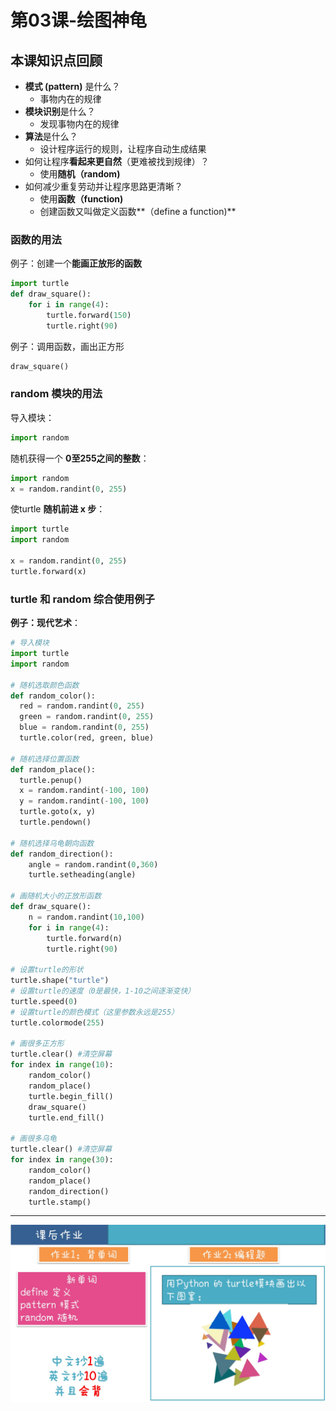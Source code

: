# 第03课-绘图神龟

## 本课知识点回顾

* **模式 (pattern)** 是什么？
    * 事物内在的规律
* **模块识别**是什么？
    * 发现事物内在的规律
* **算法**是什么？
    * 设计程序运行的规则，让程序自动生成结果
* 如何让程序**看起来更自然**（更难被找到规律）？
    * 使用**随机（random)**
* 如何减少重复劳动并让程序思路更清晰？
    * 使用**函数（function)**
    * 创建函数又叫做定义函数**（define a function)**

### 函数的用法
例子：创建一个**能画正放形的函数**
```python
import turtle
def draw_square():
    for i in range(4):
        turtle.forward(150)
        turtle.right(90)
```
例子：调用函数，画出正方形
```python
draw_square()
```


### random 模块的用法

导入模块：
```python
import random
```
随机获得一个 **0至255之间的整数**：
```python
import random
x = random.randint(0, 255)
```

使turtle **随机前进 x 步**：
```python
import turtle
import random

x = random.randint(0, 255)
turtle.forward(x)
```


### turtle 和 random 综合使用例子

**例子：现代艺术**：

```python
# 导入模块
import turtle
import random

# 随机选取颜色函数
def random_color():
  red = random.randint(0, 255)
  green = random.randint(0, 255)
  blue = random.randint(0, 255)
  turtle.color(red, green, blue)

# 随机选择位置函数
def random_place():
  turtle.penup()
  x = random.randint(-100, 100)
  y = random.randint(-100, 100)
  turtle.goto(x, y)
  turtle.pendown()

# 随机选择乌龟朝向函数
def random_direction():
    angle = random.randint(0,360)
    turtle.setheading(angle)

# 画随机大小的正放形函数
def draw_square():
    n = random.randint(10,100)
    for i in range(4):
        turtle.forward(n)
        turtle.right(90)

# 设置turtle的形状
turtle.shape("turtle")
# 设置turtle的速度（0是最快，1-10之间逐渐变快）
turtle.speed(0)
# 设置turtle的颜色模式（这里参数永远是255）
turtle.colormode(255)

# 画很多正方形
turtle.clear() #清空屏幕
for index in range(10):
    random_color()
    random_place()
    turtle.begin_fill()
    draw_square()
    turtle.end_fill()

# 画很多乌龟
turtle.clear() #清空屏幕
for index in range(30):
    random_color()
    random_place()
    random_direction()
    turtle.stamp()
```


---
![](/assets/第04课_现代艺术.jpg)